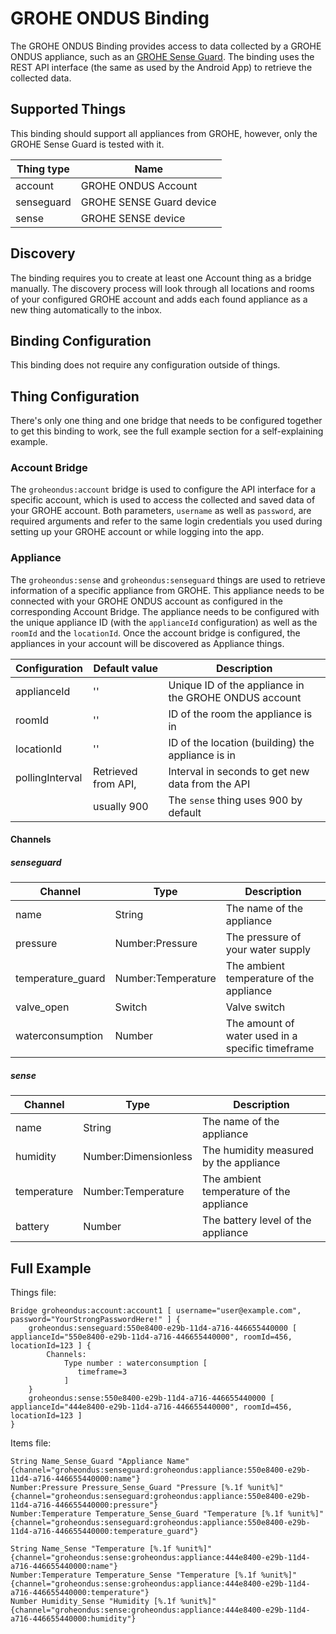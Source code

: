 # GROHE ONDUS Binding

The GROHE ONDUS Binding provides access to data collected by a GROHE ONDUS appliance, such as an [GROHE Sense Guard](https://www.grohe.de/de_de/smarthome/grohe-sense-guard/).
The binding uses the REST API interface (the same as used by the Android App) to retrieve the collected data.

## Supported Things

This binding should support all appliances from GROHE, however, only the GROHE Sense Guard is tested with it.

| Thing type               | Name                     |
|--------------------------|--------------------------|
| account                  | GROHE ONDUS Account      |
| senseguard               | GROHE SENSE Guard device |
| sense                    | GROHE SENSE device       |

## Discovery

The binding requires you to create at least one Account thing as a bridge manually.
The discovery process will look through all locations and rooms of your configured GROHE account and adds each found appliance as a new thing automatically to the inbox.

## Binding Configuration

This binding does not require any configuration outside of things.

## Thing Configuration

There's only one thing and one bridge that needs to be configured together to get this binding to work, see the full example section for a self-explaining example.

### Account Bridge

The `groheondus:account` bridge is used to configure the API interface for a specific account, which is used to access the collected and saved data of your GROHE account.
Both parameters, `username` as well as `password`, are required arguments and refer to the same login credentials you used during setting up your GROHE account or while logging into the app.

### Appliance

The `groheondus:sense` and `groheondus:senseguard` things are used to retrieve information of a specific appliance from GROHE.
This appliance needs to be connected with your GROHE ONDUS account as configured in the corresponding Account Bridge.
The appliance needs to be configured with the unique appliance ID (with the `applianceId` configuration) as well as the `roomId`
and the `locationId`. Once the account bridge is configured, the appliances in your account will be discovered as Appliance things.

| Configuration            | Default value            | Description                                           |
|--------------------------|--------------------------|-------------------------------------------------------|
| applianceId              | ''                       | Unique ID of the appliance in the GROHE ONDUS account |
| roomId                   | ''                       | ID of the room the appliance is in                    |
| locationId               | ''                       | ID of the location (building) the appliance is in     |
| pollingInterval          | Retrieved from API,      | Interval in seconds to get new data from the API      |
|                          | usually 900              | The `sense` thing uses 900 by default               |

#### Channels

##### senseguard

| Channel                  | Type                     | Description                                           |
|--------------------------|--------------------------|-------------------------------------------------------|
| name                     | String                   | The name of the appliance                             |
| pressure                 | Number:Pressure          | The pressure of your water supply                     |
| temperature_guard        | Number:Temperature       | The ambient temperature of the appliance              |
| valve_open               | Switch                   | Valve switch                                          |
| waterconsumption         | Number                   | The amount of water used in a specific timeframe      |

##### sense

| Channel                  | Type                     | Description                                           |
|--------------------------|--------------------------|-------------------------------------------------------|
| name                     | String                   | The name of the appliance                             |
| humidity                 | Number:Dimensionless     | The humidity measured by the appliance                |
| temperature              | Number:Temperature       | The ambient temperature of the appliance              |
| battery                  | Number                   | The battery level of the appliance                    |

## Full Example

Things file:

````
Bridge groheondus:account:account1 [ username="user@example.com", password="YourStrongPasswordHere!" ] {
    groheondus:senseguard:550e8400-e29b-11d4-a716-446655440000 [ applianceId="550e8400-e29b-11d4-a716-446655440000", roomId=456, locationId=123 ] {
        Channels:
            Type number : waterconsumption [
               timeframe=3
            ]
    }
    groheondus:sense:550e8400-e29b-11d4-a716-446655440000 [ applianceId="444e8400-e29b-11d4-a716-446655440000", roomId=456, locationId=123 ]
}
````

Items file:

````
String Name_Sense_Guard "Appliance Name" {channel="groheondus:senseguard:groheondus:appliance:550e8400-e29b-11d4-a716-446655440000:name"}
Number:Pressure Pressure_Sense_Guard "Pressure [%.1f %unit%]" {channel="groheondus:senseguard:groheondus:appliance:550e8400-e29b-11d4-a716-446655440000:pressure"}
Number:Temperature Temperature_Sense_Guard "Temperature [%.1f %unit%]" {channel="groheondus:senseguard:groheondus:appliance:550e8400-e29b-11d4-a716-446655440000:temperature_guard"}

String Name_Sense "Temperature [%.1f %unit%]" {channel="groheondus:sense:groheondus:appliance:444e8400-e29b-11d4-a716-446655440000:name"}
Number:Temperature Temperature_Sense "Temperature [%.1f %unit%]" {channel="groheondus:sense:groheondus:appliance:444e8400-e29b-11d4-a716-446655440000:temperature"}
Number Humidity_Sense "Humidity [%.1f %unit%]" {channel="groheondus:sense:groheondus:appliance:444e8400-e29b-11d4-a716-446655440000:humidity"}
````

